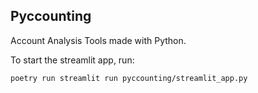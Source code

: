 ## Pyccounting

Account Analysis Tools made with Python.

To start the streamlit app, run:

```
poetry run streamlit run pyccounting/streamlit_app.py
```
